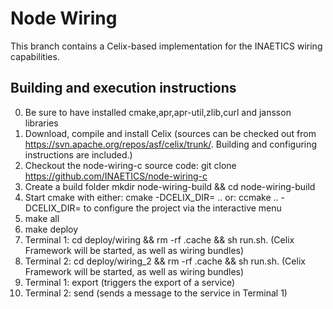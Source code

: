 # Node Wiring

This branch contains a Celix-based implementation for the INAETICS wiring capabilities.

## Building and execution instructions

0.   Be sure to have installed cmake,apr,apr-util,zlib,curl and jansson libraries
1.   Download, compile and install Celix (sources can be checked out from  https://svn.apache.org/repos/asf/celix/trunk/. Building and configuring instructions are included.)
2.   Checkout the node-wiring-c source code: git clone https://github.com/INAETICS/node-wiring-c
3.   Create a build folder mkdir node-wiring-build && cd node-wiring-build 
4.   Start cmake with either: cmake -DCELIX_DIR=<celix installation folder>  ..  or: ccmake ..  -DCELIX_DIR=<celix installatin folder> to configure the project via the interactive menu
5.   make all
6.   make deploy
7.   Terminal 1: cd deploy/wiring && rm -rf .cache && sh run.sh. (Celix Framework will be started, as well as wiring bundles)
8.   Terminal 2: cd deploy/wiring_2 && rm -rf .cache && sh run.sh. (Celix Framework will be started, as well as wiring bundles)
9.   Terminal 1: export (triggers the export of a service)
10.  Terminal 2: send <wireId> <msg> (sends a message to the service in Terminal 1)

